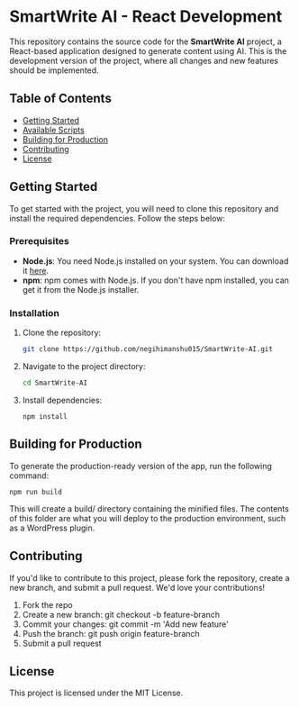 # SmartWrite AI - React Development

This repository contains the source code for the **SmartWrite AI** project, a React-based application designed to generate content using AI. This is the development version of the project, where all changes and new features should be implemented.

## Table of Contents

- [Getting Started](#getting-started)
- [Available Scripts](#available-scripts)
- [Building for Production](#building-for-production)
- [Contributing](#contributing)
- [License](#license)

## Getting Started

To get started with the project, you will need to clone this repository and install the required dependencies. Follow the steps below:

### Prerequisites

- **Node.js**: You need Node.js installed on your system. You can download it [here](https://nodejs.org/).
- **npm**: npm comes with Node.js. If you don't have npm installed, you can get it from the Node.js installer.

### Installation

1. Clone the repository:

    ```bash
    git clone https://github.com/negihimanshu015/SmartWrite-AI.git
    ```

2. Navigate to the project directory:

    ```bash
    cd SmartWrite-AI
    ```

3. Install dependencies:

    ```
    npm install
    ```

## Building for Production

To generate the production-ready version of the app, run the following command:
    
    npm run build
   
This will create a build/ directory containing the minified files. The contents of this folder are what you will deploy to the production environment, such as a WordPress plugin.

## Contributing

If you'd like to contribute to this project, please fork the repository, create a new branch, and submit a pull request. We'd love your contributions!

1. Fork the repo
2. Create a new branch: git checkout -b feature-branch
3. Commit your changes: git commit -m 'Add new feature'
4. Push the branch: git push origin feature-branch
5. Submit a pull request

## License

This project is licensed under the MIT License.
